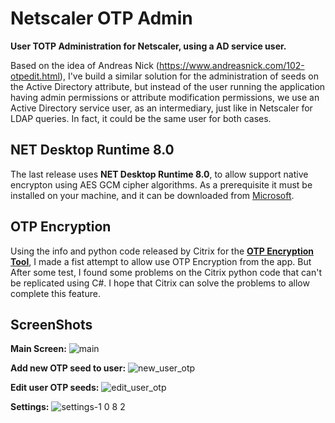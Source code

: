 # Netscaler OTP Admin
**User TOTP Administration for Netscaler, using a AD service user.**

Based on the idea of Andreas Nick (https://www.andreasnick.com/102-otpedit.html), I've build a similar solution for the administration
of seeds on the Active Directory attribute, but instead of the user running the application having admin permissions or attribute modification permissions, we use an Active Directory service user, as an intermediary, just like in Netscaler for LDAP queries. In fact, it could be the same user for both cases.

## NET Desktop Runtime 8.0
The last release uses **NET Desktop Runtime 8.0**, to allow support native encrypton using AES GCM cipher algorithms.
As a prerequisite it must be installed on your machine, and it can be downloaded from [Microsoft](https://builds.dotnet.microsoft.com/dotnet/WindowsDesktop/8.0.17/windowsdesktop-runtime-8.0.17-win-x64.exe).

## OTP Encryption
Using the info and python code released by Citrix for the [**OTP Encryption Tool**](https://docs.netscaler.com/en-us/citrix-adc/current-release/aaa-tm/authentication-methods/native-otp-authentication/otp-encryption-tool), I made a fist attempt to allow use OTP Encryption from the app. But After some test, I found some problems on the Citrix python code that can't be
replicated using C#. I hope that Citrix can solve the problems to allow complete this feature.


## ScreenShots

**Main Screen:**
![main](https://github.com/user-attachments/assets/62e513c8-7dc6-4d67-b82e-804917818f8a)

**Add new OTP seed to user:**
![new_user_otp](https://github.com/user-attachments/assets/d3a47309-cb0d-44af-9365-e4cc22be7e8a)

**Edit user OTP seeds:**
![edit_user_otp](https://github.com/user-attachments/assets/e23fb3de-d44b-4d91-b052-d6abea758453)

**Settings:**
![settings-1 0 8 2](https://github.com/user-attachments/assets/6b86a99f-294e-4cd4-9214-66e9ce89b7ff)
